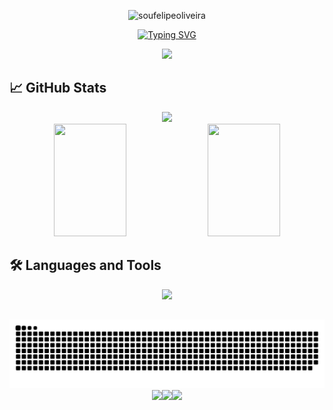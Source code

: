 <div align='center'>
  <p align="center"> <img src="https://komarev.com/ghpvc/?username=soufelipeoliveira&label=Profile%20views&color=0e75b6&style=flat" alt="soufelipeoliveira" /></p>
  
  <a href="https://git.io/typing-svg"><img src="https://readme-typing-svg.herokuapp.com?font=Fira+Code&pause=1000&color=F77407&center=true&width=435&lines=Welcome+to+my+Profile" alt="Typing SVG" /></a>
</div>

<p align='center'>
  <img src='https://github.com/SouFelipeOliveira/SouFelipeOliveira/assets/105752126/582a347b-e9c6-4746-bb09-31bb6a9d2512' />
</p>

## 📈 GitHub Stats

<p align='center'>
  <img src='https://github-readme-streak-stats-gold.vercel.app?user=SouFelipeOliveira&theme=city_lights&date_format=j%20M%5B%20Y%5D' /><br>
  <img height="180em" width="48%" src='https://github-readme-stats-flipperweels-projects.vercel.app/api?username=SouFelipeOliveira&show_icons=true&theme=city_lights&include_all_commits=true&count_private=true'/>
  <img height="180em" width="48%" src="https://github-readme-stats-flipperweels-projects.vercel.app/api/top-langs/?username=SouFelipeOliveira&layout=compact&langs_count=7&theme=city_lights"/>
  
</p>


<p align=center>
  
</p>

## 🛠️ Languages and Tools

<p align='center'>
  <img src="https://skillicons.dev/icons?i=python,django,git,typescript,postgres,linux,docker,bash,js,postman" />
</p>

##

<div align='center'>
  <img src='https://github.com/SouFelipeOliveira/SouFelipeOliveira/blob/output/github-contribution-grid-snake-dark.svg' />
</div>

<div align='center'>
  <img src='https://github.com/SouFelipeOliveira/SouFelipeOliveira/assets/105752126/0f7a24f6-f664-409e-8849-b6fa2912460a'><img src='https://github.com/SouFelipeOliveira/SouFelipeOliveira/assets/105752126/0f7a24f6-f664-409e-8849-b6fa2912460a'><img src='https://github.com/SouFelipeOliveira/SouFelipeOliveira/assets/105752126/0f7a24f6-f664-409e-8849-b6fa2912460a'>
</div>

